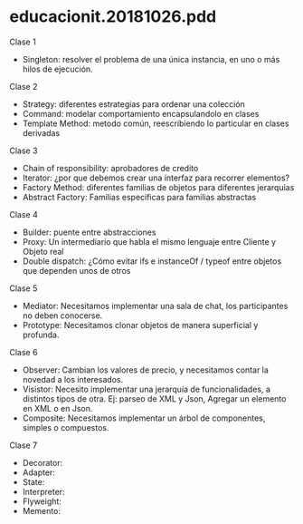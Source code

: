 # educacionit.20181026.pdd

Clase 1

* Singleton: resolver el problema de una única instancia, en uno o más hilos de ejecución.

Clase 2

* Strategy: diferentes estrategias para ordenar una colección
* Command: modelar comportamiento encapsulandolo en clases
* Template Method: metodo común, reescribiendo lo particular en clases derivadas

Clase 3

* Chain of responsibility: aprobadores de credito
* Iterator: ¿por que debemos crear una interfaz para recorrer elementos?
* Factory Method: diferentes familias de objetos para diferentes jerarquias
* Abstract Factory: Familias especificas para familias abstractas

Clase 4

* Builder: puente entre abstracciones
* Proxy: Un intermediario que habla el mismo lenguaje entre Cliente y Objeto real
* Double dispatch: ¿Cómo evitar ifs e instanceOf / typeof entre objetos que dependen unos de otros

Clase 5

* Mediator: Necesitamos implementar una sala de chat, los participantes no deben conocerse.
* Prototype: Necesitamos clonar objetos de manera superficial y profunda.

Clase 6

* Observer: Cambian los valores de precio, y necesitamos contar la novedad a los interesados. 
* Visistor: Necesito implementar una jerarquía de funcionalidades, a distintos tipos de otra. Ej: parseo de XML y Json, Agregar un elemento en XML o en Json.
* Composite: Necesitamos implementar un árbol de componentes, simples o compuestos.

Clase 7

* Decorator:
* Adapter:
* State:
* Interpreter:
* Flyweight:
* Memento:


